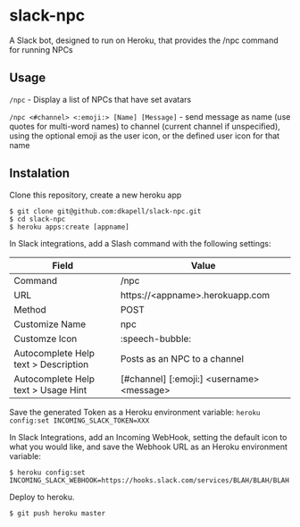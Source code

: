 # slack-npc
A Slack bot, designed to run on Heroku, that provides the /npc command for running NPCs

## Usage
`/npc` - Display a list of NPCs that have set avatars

`/npc <#channel> <:emoji:> [Name] [Message]` - send message as name (use quotes for multi-word names) to channel (current channel if unspecified), using the optional emoji as the user icon, or the defined user icon for that name

## Instalation

Clone this repository, create a new heroku app
```
$ git clone git@github.com:dkapell/slack-npc.git
$ cd slack-npc
$ heroku apps:create [appname]
```

In Slack integrations, add a Slash command with the following settings:

Field | Value
--- | ---
Command | /npc
URL | https://&lt;appname&gt;.herokuapp.com
Method | POST
Customize Name | npc
Customze Icon | :speech-bubble:
Autocomplete Help text &gt;  Description | Posts as an NPC to a channel
Autocomplete Help text &gt;  Usage Hint | [#channel] [:emoji:] &lt;username&gt; &lt;message&gt;

Save the generated Token as a Heroku environment variable:
    `heroku config:set INCOMING_SLACK_TOKEN=XXX`

In Slack Integrations, add an Incoming WebHook, setting the default icon to what you would like, and save the Webhook URL as an Heroku environment variable:
``` 
$ heroku config:set INCOMING_SLACK_WEBHOOK=https://hooks.slack.com/services/BLAH/BLAH/BLAH
```

Deploy to heroku.
```
$ git push heroku master
```
